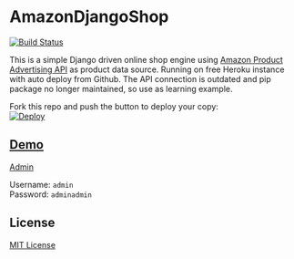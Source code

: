 AmazonDjangoShop
================

[![Build Status](https://travis-ci.org/evrial/AmazonDjangoShop.svg?branch=master)](https://travis-ci.org/evrial/AmazonDjangoShop)

This is a simple Django driven online shop engine using [Amazon Product Advertising API](https://webservices.amazon.com/paapi5/documentation/) as product data source. Running on free Heroku instance with auto deploy from Github.
The API connection is outdated and pip package no longer maintained, so use as learning example.

Fork this repo and push the button to deploy your copy:  
[![Deploy](https://www.herokucdn.com/deploy/button.svg)](https://heroku.com/deploy)

## [Demo](https://amazon-django-shop.herokuapp.com/)


[Admin](https://amazon-django-shop.herokuapp.com/admin/)

Username: `admin`  
Password: `adminadmin`

## License
[MIT License](LICENSE)
